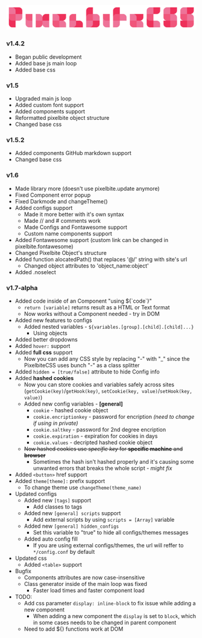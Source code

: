 ![image](https://raw.githubusercontent.com/Pixelbite-CSS/.github/main/banner-yellow.png)

### v1.4.2
- Began public development
- Added base js main loop
- Added base css

### v1.5
- Upgraded main js loop
- Added custom font support
- Added components support
- Reformatted pixelbite object structure
- Changed base css

### v1.5.2
- Added components GitHub markdown support
- Changed base css

### v1.6
- Made library more (doesn't use pixelbite.update anymore)
- Fixed Component error popup
- Fixed Darkmode and changeTheme()
- Added configs support
    - Made it more better with it's own syntax
    - Made // and # comments work
    - Made Configs and Fontawesome support
    - Custom name components support
- Added Fontawesome support (custom link can be changed in pixelbite.fontawesome) 
- Changed Pixelbite Object's structure
- Added function alocatedPath() that replaces '@/' string with site's url
    - Changed object attributes to 'object_name:object'
- Added .noselect

### v1.7-alpha
- Added code inside of an Component "using ${\`code\`}"
    - `return [variable]` returns result as a HTML or Text format
    - Now works without a Component needed - try in DOM
- Added new features to configs 
    - Added nested variables - `${variables.[group].[child].[child]...}`
        - Using objects
- Added better dropdowns
- Added `hover:` support
- Added **full css** support
    - Now you can add any CSS style by replacing "-" with "_" since the PixelbiteCSS uses bunch "-" as a class splitter
- Added `hidden = [true/false]` attribute to hide Config info
- Added **hashed cookies**
    - Now you can store cookies and variables safely across sites (`getCookie(key)`/`getHook(key)`, `setCookie(key, value)`/`setHook(key, value)`)
    - Added new config variables - **[general]**
      - `cookie` - hashed cookie object
      - `cookie.encriptionkey` - password for encription *(need to change if using in private)*
      - `cookie.saltkey` - password for 2nd degree encription
      - `cookie.expiration` - expiration for cookies in days
      - `cookie.values` - decripted hashed cookie object
  - ~~Now hashed cookies use _specific key_ for **specific machine** and **browser**~~
      - Sometimes the hash isn't hashed properly and it's causing some unwanted errors that breaks the whole script - _might fix_
- Added `<button>` href support
- Added `theme[theme]:` prefix support
    - To change theme use `changeTheme(theme_name)`
- Updated configs
    - Added new `[tags]` support
        - Add classes to tags
    - Added new `[general] scripts` support
        - Add external scripts by using `scripts = [Array]` variable
    - Added new `[general] hidden_configs`
        - Set this variable to "true" to hide all configs/themes messages
    - Added auto config fill
        - If you are using external configs/themes, the url will reffer to `*/config.conf` by default 
- Updated css
    - Added `<table>` support
- Bugfix
    - Components attributes are now case-insensitive
    - Class generator inside of the main loop was fixed
      - Faster load times and faster component load
- TODO:
    - Add css parameter `display: inline-block` to fix issue while adding a new component
        - When adding a new component the `display` is set to `block`, which in some cases needs to be changed in parent component
    - Need to add ${} functions work at DOM
